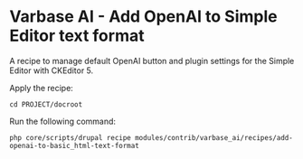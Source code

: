 # Varbase AI - Add OpenAI to Simple Editor text format

A recipe to manage default OpenAI button and plugin settings for the Simple Editor with CKEditor 5.

Apply the recipe:

```
cd PROJECT/docroot
```

Run the following command:
```
php core/scripts/drupal recipe modules/contrib/varbase_ai/recipes/add-openai-to-basic_html-text-format
```

